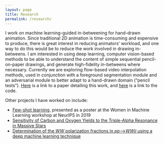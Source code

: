 ```yaml
---
layout: page
title: Research
permalink: /research/
---
```


I work on machine learning-guided in-betweening for hand-drawn animation. Since traditional 2D animation is time-consuming and expensive to produce, there is great interest in reducing animators’ workload, and one way to do this would be to reduce the work involved in drawing in-betweens. I am interested in using deep learning, computer vision-based methods to be able to understand the content of simple sequential pencil-on-paper drawings, and generate high-fidelity in-betweens where necessary. Currently we are exploring flow-based video interpolation methods, used in conjunction with a foreground segmentation module and an adversarial module to better adapt to a hand-drawn domain (“pencil tests”). [Here](../docs/InBetweening.pdf) is a link to a paper detailing this work, and [here](https://github.com/lilhuang/anim_inb) is a link to the code.

Other projects I have worked on include:
  - [Few-shot learning](../docs/WiMLAbstract.pdf), presented as a poster at the Women in Machine Learning workshop at NeurIPS in 2019
  - [Sensitivity of Carbon and Oxygen Yields to the Triple-Alpha Resonance in Massive Stars](https://arxiv.org/abs/1809.09168)
  - [Determination of the _WW_ polarization fractions in _pp_-->_WWjj_ using a deep machine learning technique](https://arxiv.org/abs/1510.01691)




